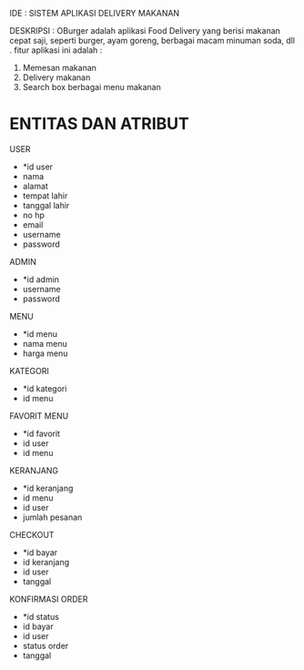 
IDE : SISTEM APLIKASI DELIVERY MAKANAN 


DESKRIPSI :
OBurger adalah aplikasi Food Delivery yang berisi makanan cepat saji, seperti burger, ayam goreng, berbagai macam minuman soda, dll . fitur aplikasi ini adalah :

1. Memesan makanan
2. Delivery makanan
3. Search box berbagai menu makanan



<h1 b >ENTITAS DAN ATRIBUT</h1>

USER
- *id user
- nama 
- alamat 
- tempat lahir 
- tanggal lahir 
- no hp 
- email 
- username 
- password

ADMIN
- *id admin
- username
- password


MENU
- *id menu
- nama menu
- harga menu

KATEGORI
- *id kategori
- id menu


FAVORIT MENU
- *id favorit
- id user
- id menu

KERANJANG 
- *id keranjang
- id menu
- id user
- jumlah pesanan

CHECKOUT
- *id bayar
- id keranjang
- id user
- tanggal

KONFIRMASI ORDER
- *id status
- id bayar
- id user
- status order
- tanggal




